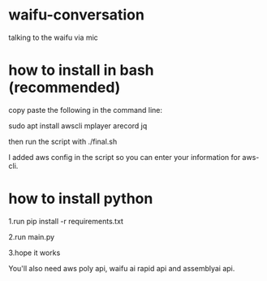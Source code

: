 # waifu-conversation
talking to the waifu via mic

# how to install in bash (recommended)

copy paste the following in the command line:

sudo apt install awscli mplayer arecord jq

then run the script with ./final.sh

I added aws config in the script so you can enter your information for aws-cli.

# how to install python

1.run pip install -r requirements.txt

2.run main.py

3.hope it works

You'll also need aws poly api, waifu ai rapid api and assemblyai api.
